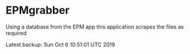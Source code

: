 # EPMgrabber
Using a database from the EPM app this application scrapes the files as required


Latest backup: Sun Oct 6 10:51:01 UTC 2019
